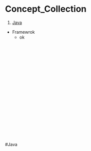 # Concept_Collection

1. [Java](#java)
- Framewrok
  - ok
</br>
</br>
</br>
</br>
</br>
</br>
</br></br></br></br>
</br></br>
</br>
</br></br></br>
</br>
</br>


#Java
